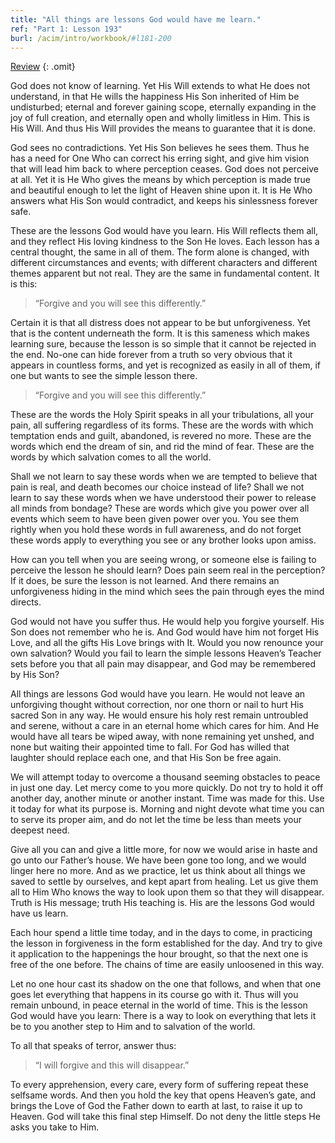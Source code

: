 ```yaml
---
title: "All things are lessons God would have me learn."
ref: "Part 1: Lesson 193"
burl: /acim/intro/workbook/#l181-200
---
```


<a class="hide-review" href="/acim/workbook/l213/#l193">Review</a>
{: .omit}

God does not know of learning. Yet His Will extends to what He does not
understand, in that He wills the happiness His Son inherited of Him be
undisturbed; eternal and forever gaining scope, eternally expanding in
the joy of full creation, and eternally open and wholly limitless in
Him. This is His Will. And thus His Will provides the means to guarantee
that it is done.

God sees no contradictions. Yet His Son believes he sees them. Thus he
has a need for One Who can correct his erring sight, and give him vision
that will lead him back to where perception ceases. God does not
perceive at all. Yet it is He Who gives the means by which perception is
made true and beautiful enough to let the light of Heaven shine upon it.
It is He Who answers what His Son would contradict, and keeps his
sinlessness forever safe.

These are the lessons God would have you learn. His Will reflects them
all, and they reflect His loving kindness to the Son He loves. Each
lesson has a central thought, the same in all of them. The form alone is
changed, with different circumstances and events; with different
characters and different themes apparent but not real. They are the same
in fundamental content. It is this:

> “Forgive and you will see this differently.”

Certain it is that all distress does not appear to be but
unforgiveness. Yet that is the content underneath the form. It is this
sameness which makes learning sure, because the lesson is so simple that
it cannot be rejected in the end. No-one can hide forever from a truth
so very obvious that it appears in countless forms, and yet is
recognized as easily in all of them, if one but wants to see the simple
lesson there.

> “Forgive and you will see this differently.”

These are the words the Holy Spirit speaks in all your tribulations, all
your pain, all suffering regardless of its forms. These are the words
with which temptation ends and guilt, abandoned, is revered no more.
These are the words which end the dream of sin, and rid the mind of
fear. These are the words by which salvation comes to all the world.

Shall we not learn to say these words when we are tempted to believe
that pain is real, and death becomes our choice instead of life? Shall
we not learn to say these words when we have understood their power to
release all minds from bondage? These are words which give you power
over all events which seem to have been given power over you. You see
them rightly when you hold these words in full awareness, and do not
forget these words apply to everything you see or any brother looks upon
amiss.

How can you tell when you are seeing wrong, or someone else is failing
to perceive the lesson he should learn? Does pain seem real in the
perception? If it does, be sure the lesson is not learned. And there
remains an unforgiveness hiding in the mind which sees the pain through
eyes the mind directs.

God would not have you suffer thus. He would help you forgive yourself.
His Son does not remember who he is. And God would have him not forget
His Love, and all the gifts His Love brings with It. Would you now
renounce your own salvation? Would you fail to learn the simple lessons
Heaven’s Teacher sets before you that all pain may disappear, and God
may be remembered by His Son?

All things are lessons God would have you learn. He would not leave an
unforgiving thought without correction, nor one thorn or nail to hurt
His sacred Son in any way. He would ensure his holy rest remain
untroubled and serene, without a care in an eternal home which cares for
him. And He would have all tears be wiped away, with none remaining yet
unshed, and none but waiting their appointed time to fall. For God has
willed that laughter should replace each one, and that His Son be free
again.

We will attempt today to overcome a thousand seeming obstacles to peace
in just one day. Let mercy come to you more quickly. Do not try to hold
it off another day, another minute or another instant. Time was made for
this. Use it today for what its purpose is. Morning and night devote
what time you can to serve its proper aim, and do not let the time be
less than meets your deepest need.

Give all you can and give a little more, for now we would arise in haste
and go unto our Father’s house. We have been gone too
long, and we would linger here no more. And as we practice, let us think
about all things we saved to settle by ourselves, and kept apart from
healing. Let us give them all to Him Who knows the way to look upon them
so that they will disappear. Truth is His message; truth His teaching
is. His are the lessons God would have us learn.

Each hour spend a little time today, and in the days to come, in
practicing the lesson in forgiveness in the form established for the
day. And try to give it application to the happenings the hour brought,
so that the next one is free of the one before. The chains of time are
easily unloosened in this way.

Let no one hour cast its shadow on the one that follows, and when that
one goes let everything that happens in its course go with it. Thus will
you remain unbound, in peace eternal in the world of time. This is the
lesson God would have you learn: There is a way to look on everything
that lets it be to you another step to Him and to salvation of the
world.

To all that speaks of terror, answer thus:

> “I will forgive and this will disappear.”

To every apprehension, every care, every form of suffering repeat these
selfsame words. And then you hold the key that opens Heaven’s gate, and
brings the Love of God the Father down to earth at last, to raise it up
to Heaven. God will take this final step Himself. Do not deny the little
steps He asks you take to Him.

